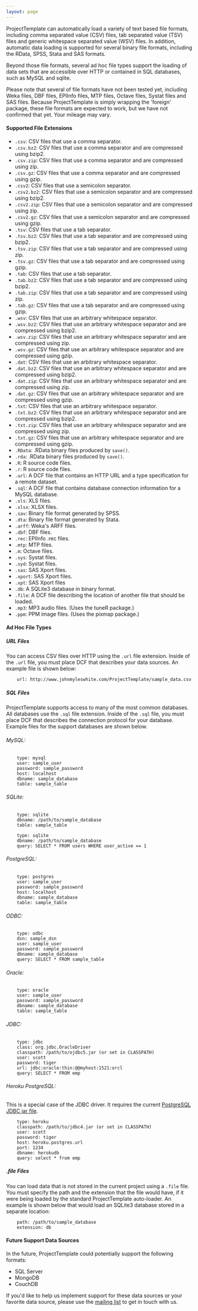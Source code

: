 ```yaml
---
layout: page
---
```

ProjectTemplate can automatically load a variety of text based file formats, including comma separated value (CSV) files, tab separated value (TSV) files and generic whitespace separated value (WSV) files. In addition, automatic data loading is supported for several binary file formats, including the RData, SPSS, Stata and SAS formats.

Beyond those file formats, several ad hoc file types support the loading of data sets that are accessible over HTTP or contained in SQL databases, such as MySQL and sqlite.

Please note that several of file formats have not been tested yet, including Weka files, DBF files, EPIInfo files, MTP files, Octave files, Systat files and SAS files. Because ProjectTemplate is simply wrapping the 'foreign' package, these file formats are expected to work, but we have not confirmed that yet. Your mileage may vary.

#### Supported File Extensions

* `.csv`: CSV files that use a comma separator.
* `.csv.bz2`: CSV files that use a comma separator and are compressed using bzip2.
* `.csv.zip`: CSV files that use a comma separator and are compressed using zip.
* `.csv.gz`: CSV files that use a comma separator and are compressed using gzip.
* `.csv2`: CSV files that use a semicolon separator.
* `.csv2.bz2`: CSV files that use a semicolon separator and are compressed using bzip2.
* `.csv2.zip`: CSV files that use a semicolon separator and are compressed using zip.
* `.csv2.gz`: CSV files that use a semicolon separator and are compressed using gzip.
* `.tsv`: CSV files that use a tab separator.
* `.tsv.bz2`: CSV files that use a tab separator and are compressed using bzip2.
* `.tsv.zip`: CSV files that use a tab separator and are compressed using zip.
* `.tsv.gz`: CSV files that use a tab separator and are compressed using gzip.
* `.tab`: CSV files that use a tab separator.
* `.tab.bz2`: CSV files that use a tab separator and are compressed using bzip2.
* `.tab.zip`: CSV files that use a tab separator and are compressed using zip.
* `.tab.gz`: CSV files that use a tab separator and are compressed using gzip.
* `.wsv`: CSV files that use an arbitrary whitespace separator.
* `.wsv.bz2`: CSV files that use an arbitrary whitespace separator and are compressed using bzip2.
* `.wsv.zip`: CSV files that use an arbitrary whitespace separator and are compressed using zip.
* `.wsv.gz`: CSV files that use an arbitrary whitespace separator and are compressed using gzip.
* `.dat`: CSV files that use an arbitrary whitespace separator.
* `.dat.bz2`: CSV files that use an arbitrary whitespace separator and are compressed using bzip2.
* `.dat.zip`: CSV files that use an arbitrary whitespace separator and are compressed using zip.
* `.dat.gz`: CSV files that use an arbitrary whitespace separator and are compressed using gzip.
* `.txt`: CSV files that use an arbitrary whitespace separator.
* `.txt.bz2`: CSV files that use an arbitrary whitespace separator and are compressed using bzip2.
* `.txt.zip`: CSV files that use an arbitrary whitespace separator and are compressed using zip.
* `.txt.gz`: CSV files that use an arbitrary whitespace separator and are compressed using gzip.
* `.RData`: .RData binary files produced by `save()`.
* `.rda`: .RData binary files produced by `save()`.
* `.R`: R source code files.
* `.r`: R source code files.
* `.url`: A DCF file that contains an HTTP URL and a type specification for a remote dataset.
* `.sql`: A DCF file that contains database connection information for a MySQL database.
* `.xls`: XLS files.
* `.xlsx`: XLSX files.
* `.sav`: Binary file format generated by SPSS.
* `.dta`: Binary file format generated by Stata.
* `.arff`: Weka's ARFF files.
* `.dbf`: DBF files.
* `.rec`: EPIInfo .rec files.
* `.mtp`: MTP files.
* `.m`: Octave files.
* `.sys`: Systat files.
* `.syd`: Systat files.
* `.sas`: SAS Xport files.
* `.xport`: SAS Xport files.
* `.xpt`: SAS Xport files
* `.db`: A SQLite3 database in binary format.
* `.file`: A DCF file describing the location of another file that should be loaded.
* `.mp3`: MP3 audio files. (Uses the tuneR package.)
* `.ppm`: PPM image files. (Uses the pixmap package.)

#### Ad Hoc File Types

##### URL Files
You can access CSV files over HTTP using the `.url` file extension. Inside
of the `.url` file, you must place DCF that describes your data sources.
An example file is shown below:

        url: http://www.johnmyleswhite.com/ProjectTemplate/sample_data.csv

##### SQL Files
ProjectTemplate supports access to many of the most common databases. All databases use the `.sql` file extension. Inside of the `.sql` file, you must place DCF that describes the connection protocol for your database. Example files for the support databases are shown below.

###### MySQL:
        type: mysql
        user: sample_user
        password: sample_password
        host: localhost
        dbname: sample_database
        table: sample_table

###### SQLite:
        type: sqlite
        dbname: /path/to/sample_database
        table: sample_table

        type: sqlite
        dbname: /path/to/sample_database
        query: SELECT * FROM users WHERE user_active == 1
				
###### PostgreSQL:
        type: postgres
        user: sample_user
        password: sample_password
        host: localhost
        dbname: sample_database
        table: sample_table

###### ODBC:
        type: odbc
        dsn: sample_dsn
        user: sample_user
        password: sample_password
        dbname: sample_database
        query: SELECT * FROM sample_table

###### Oracle:
        type: oracle
        user: sample_user
        password: sample_password
        dbname: sample_database
        table: sample_table

###### JDBC:
        type: jdbc
        class: org.jdbc.OracleDriver
        classpath: /path/to/ojdbc5.jar (or set in CLASSPATH)
        user: scott
        password: tiger
        url: jdbc:oracle:thin:@@myhost:1521:orcl
        query: SELECT * FROM emp

###### Heroku PostgreSQL:
This is a special case of the JDBC driver. It requires the current [PostgreSQL JDBC jar file](http://jdbc.postgresql.org/download.html).

        type: heroku
        classpath: /path/to/jdbc4.jar (or set in CLASSPATH)
        user: scott
        password: tiger
        host: heroku.postgres.url
        port: 1234
        dbname: herokudb 
        query: select * from emp

##### .file Files
You can load data that is not stored in the current project using a `.file` file. You must specify the path and the extension that the file would have, if it were being loaded by the standard ProjectTemplate auto-loader. An example is shown below that would load an SQLite3 database stored in a separate location:

        path: /path/to/sample_database
        extension: db

#### Future Support Data Sources
In the future, ProjectTemplate could potentially support the following formats:

* SQL Server
* MongoDB
* CouchDB

If you'd like to help us implement support for these data sources or your favorite data source, please use the [mailing list](./mailing_list.html) to get in touch with us.
